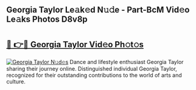 ## Georgia Taylor Le𝚊k𝚎d N𝚞𝚍e - Part-BcM Vid𝚎o Le𝚊ks Photos D8v8p

# <h2><a href="http://fbd3891.evod.top/?m=Georgia+Taylor">🔗 👉🔴 Georgia Taylor Vid𝚎o Ph𝚘t𝚘s</a></h2>

[![Georgia Taylor N𝚞d𝚎s](https://i.imgur.com/8V9OHl7.gif)](http://fbd3891.evod.top/?m=Georgia+Taylor)
Dance and lifestyle enthusiast Georgia Taylor sharing their journey online. Distinguished individual Georgia Taylor, recognized for their outstanding contributions to the world of arts and culture. 
